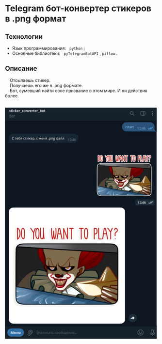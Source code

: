 # Telegram бот-конвертер стикеров в .png формат

## Технологии
  - Язык программирования: &nbsp; `python` ;
  - Основные библиотеки: &nbsp; `pyTelegramBotAPI` , `pillow` .

## Описание
  
  &nbsp; &nbsp; Отсылаешь стикер.<br>
  &nbsp; &nbsp; Получаешь его же в .png формате.<br>
  &nbsp; &nbsp; Бот, сумевший найти свое призвание в этом мире. И ни действия более.

<p>
 &nbsp;&nbsp;&nbsp;&nbsp;<img width='500px' src='https://github.com/primera7790/Sticker_converter_bot/blob/master/data/images/presentation.PNG' alt='bot_presentation'/>
</p>


